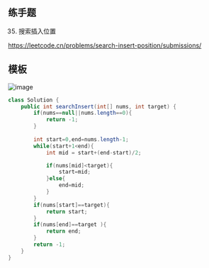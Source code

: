 ## 练手题
35. 搜索插入位置

https://leetcode.cn/problems/search-insert-position/submissions/
## 模板
![image](https://user-images.githubusercontent.com/83968454/193105469-fb7ef390-c310-4bf7-9282-d3d0fdb9eaa7.png)

```java
class Solution {
    public int searchInsert(int[] nums, int target) {
        if(nums==null||nums.length==0){
            return -1;
        }
        
        int start=0,end=nums.length-1;
        while(start+1<end){
            int mid = start+(end-start)/2;

            if(nums[mid]<target){
                start=mid;
            }else{
                end=mid;
            }
        }
        if(nums[start]==target){
            return start;
        }
        if(nums[end]==target ){
            return end;
        }
        return -1;
    }
}
```
